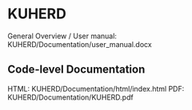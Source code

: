 # KUHERD

General Overview / User manual: KUHERD/Documentation/user_manual.docx

Code-level Documentation
-----------------------------
HTML: KUHERD/Documentation/html/index.html
PDF: KUHERD/Documentation/KUHERD.pdf

